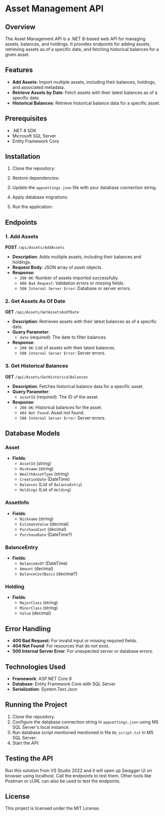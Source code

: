 # Asset Management API  

## Overview  
The Asset Management API is a .NET 8-based web API for managing assets, balances, and holdings. It provides endpoints for adding assets, retrieving assets as of a specific date, and fetching historical balances for a given asset.  

## Features  
- **Add Assets**: Import multiple assets, including their balances, holdings, and associated metadata.  
- **Retrieve Assets by Date**: Fetch assets with their latest balances as of a specific date.  
- **Historical Balances**: Retrieve historical balance data for a specific asset.  

## Prerequisites  
- .NET 8 SDK  
- Microsoft SQL Server
- Entity Framework Core  

## Installation  
1. Clone the repository:
2. Restore dependencies:
3. Update the `appsettings.json` file with your database connection string.  

4. Apply database migrations:
5. Run the application:
## Endpoints  

### 1. Add Assets  
**POST** `/api/Assets/AddAssets`  
- **Description**: Adds multiple assets, including their balances and holdings.  
- **Request Body**: JSON array of asset objects.  
- **Response**:  
  - `200 OK`: Number of assets imported successfully.  
  - `400 Bad Request`: Validation errors or missing fields.  
  - `500 Internal Server Error`: Database or server errors.  

### 2. Get Assets As Of Date  
**GET** `/api/Assets/GetAssetsAsOfDate`  
- **Description**: Retrieves assets with their latest balances as of a specific date.  
- **Query Parameter**:  
  - `date` (required): The date to filter balances.  
- **Response**:  
  - `200 OK`: List of assets with their latest balances.  
  - `500 Internal Server Error`: Server errors.  

### 3. Get Historical Balances  
**GET** `/api/Assets/GetHistoricalBalances`  
- **Description**: Fetches historical balance data for a specific asset.  
- **Query Parameter**:  
  - `assetId` (required): The ID of the asset.  
- **Response**:  
  - `200 OK`: Historical balances for the asset.  
  - `404 Not Found`: Asset not found.  
  - `500 Internal Server Error`: Server errors.  

## Database Models  

### Asset  
- **Fields**:  
  - `AssetId` (string)  
  - `Nickname` (string)  
  - `WealthAssetType` (string)  
  - `CreationDate` (DateTime)  
  - `Balances` (List of `BalanceEntry`)  
  - `Holdings` (List of `Holding`)  

### AssetInfo  
- **Fields**:  
  - `Nickname` (string)  
  - `EstimateValue` (decimal)  
  - `PurchaseCost` (decimal)  
  - `PurchaseDate` (DateTime?)  

### BalanceEntry  
- **Fields**:  
  - `BalanceAsOf` (DateTime)  
  - `Amount` (decimal)  
  - `BalanceCostBasis` (decimal?)  

### Holding  
- **Fields**:  
  - `MajorClass` (string)  
  - `MinorClass` (string)  
  - `Value` (decimal)  

## Error Handling  
- **400 Bad Request**: For invalid input or missing required fields.  
- **404 Not Found**: For resources that do not exist.  
- **500 Internal Server Error**: For unexpected server or database errors.  

## Technologies Used  
- **Framework**: ASP.NET Core 8  
- **Database**: Entity Framework Core with SQL Server  
- **Serialization**: System.Text.Json  


## Running the Project  
1. Clone the repository.  
2. Configure the database connection string in `appsettings.json` using MS SQL Server's local instance.  
3. Run database script mentioned mentioned in file `Db_script.txt` in MS SQL Server:
4. Start the API:
## Testing the API  
Run this solution from VS Studio 2022 and it will open up Swagger UI on browser using localhost. Call the endpoints to test them. Other tools like Postman or cURL can also be used to test the endpoints.  

## License  
This project is licensed under the MIT License.
